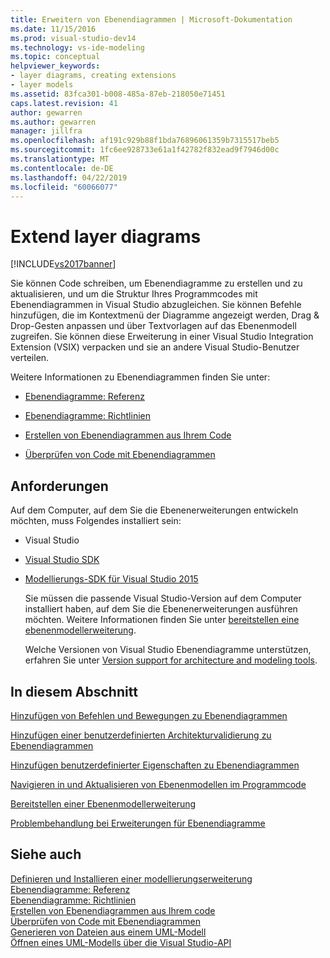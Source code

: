 ```yaml
---
title: Erweitern von Ebenendiagrammen | Microsoft-Dokumentation
ms.date: 11/15/2016
ms.prod: visual-studio-dev14
ms.technology: vs-ide-modeling
ms.topic: conceptual
helpviewer_keywords:
- layer diagrams, creating extensions
- layer models
ms.assetid: 83fca301-b008-485a-87eb-218050e71451
caps.latest.revision: 41
author: gewarren
ms.author: gewarren
manager: jillfra
ms.openlocfilehash: af191c929b88f1bda76896061359b7315517beb5
ms.sourcegitcommit: 1fc6ee928733e61a1f42782f832ead9f7946d00c
ms.translationtype: MT
ms.contentlocale: de-DE
ms.lasthandoff: 04/22/2019
ms.locfileid: "60066077"
---
```

# <a name="extend-layer-diagrams"></a>Extend layer diagrams
[!INCLUDE[vs2017banner](../includes/vs2017banner.md)]

Sie können Code schreiben, um Ebenendiagramme zu erstellen und zu aktualisieren, und um die Struktur Ihres Programmcodes mit Ebenendiagrammen in Visual Studio abzugleichen. Sie können Befehle hinzufügen, die im Kontextmenü der Diagramme angezeigt werden, Drag & Drop-Gesten anpassen und über Textvorlagen auf das Ebenenmodell zugreifen. Sie können diese Erweiterung in einer Visual Studio Integration Extension (VSIX) verpacken und sie an andere Visual Studio-Benutzer verteilen.  
  
 Weitere Informationen zu Ebenendiagrammen finden Sie unter:  
  
- [Ebenendiagramme: Referenz](../modeling/layer-diagrams-reference.md)  
  
- [Ebenendiagramme: Richtlinien](../modeling/layer-diagrams-guidelines.md)  
  
- [Erstellen von Ebenendiagrammen aus Ihrem Code](../modeling/create-layer-diagrams-from-your-code.md)  
  
- [Überprüfen von Code mit Ebenendiagrammen](../modeling/validate-code-with-layer-diagrams.md)  
  
## <a name="prereqs"></a> Anforderungen  
 Auf dem Computer, auf dem Sie die Ebenenerweiterungen entwickeln möchten, muss Folgendes installiert sein:  
  
- Visual Studio  
  
- [Visual Studio SDK](../extensibility/visual-studio-sdk.md)  
  
- [Modellierungs-SDK für Visual Studio 2015](http://www.microsoft.com/download/details.aspx?id=48148)  
  
  Sie müssen die passende Visual Studio-Version auf dem Computer installiert haben, auf dem Sie die Ebenenerweiterungen ausführen möchten. Weitere Informationen finden Sie unter [bereitstellen eine ebenenmodellerweiterung](../modeling/deploy-a-layer-model-extension.md).  
  
  Welche Versionen von Visual Studio Ebenendiagramme unterstützen, erfahren Sie unter [Version support for architecture and modeling tools](../modeling/what-s-new-for-design-in-visual-studio.md#VersionSupport).  
  
## <a name="in-this-section"></a>In diesem Abschnitt  
 [Hinzufügen von Befehlen und Bewegungen zu Ebenendiagrammen](../modeling/add-commands-and-gestures-to-layer-diagrams.md)  
  
 [Hinzufügen einer benutzerdefinierten Architekturvalidierung zu Ebenendiagrammen](../modeling/add-custom-architecture-validation-to-layer-diagrams.md)  
  
 [Hinzufügen benutzerdefinierter Eigenschaften zu Ebenendiagrammen](../modeling/add-custom-properties-to-layer-diagrams.md)  
  
 [Navigieren in und Aktualisieren von Ebenenmodellen im Programmcode](../modeling/navigate-and-update-layer-models-in-program-code.md)  
  
 [Bereitstellen einer Ebenenmodellerweiterung](../modeling/deploy-a-layer-model-extension.md)  
  
 [Problembehandlung bei Erweiterungen für Ebenendiagramme](../modeling/troubleshoot-extensions-for-layer-diagrams.md)  
  
## <a name="see-also"></a>Siehe auch  
 [Definieren und Installieren einer modellierungserweiterung](../modeling/define-and-install-a-modeling-extension.md)   
 [Ebenendiagramme: Referenz](../modeling/layer-diagrams-reference.md)   
 [Ebenendiagramme: Richtlinien](../modeling/layer-diagrams-guidelines.md)   
 [Erstellen von Ebenendiagrammen aus Ihrem code](../modeling/create-layer-diagrams-from-your-code.md)   
 [Überprüfen von Code mit Ebenendiagrammen](../modeling/validate-code-with-layer-diagrams.md)   
 [Generieren von Dateien aus einem UML-Modell](../modeling/generate-files-from-a-uml-model.md)   
 [Öffnen eines UML-Modells über die Visual Studio-API](../modeling/open-a-uml-model-by-using-the-visual-studio-api.md)
